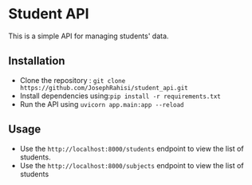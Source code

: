# Student API

This is a simple API for managing students' data.

## Installation

- Clone the repository : `git clone https://github.com/JosephRahisi/student_api.git`
- Install dependencies using:`pip install -r requirements.txt`
- Run the API using `uvicorn app.main:app --reload`

## Usage

- Use the `http://localhost:8000/students` endpoint to view the list of students.
- Use the `http://localhost:8000/subjects` endpoint to view the list of students
